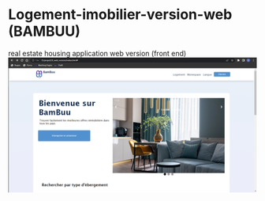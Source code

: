 # Logement-imobilier-version-web (BAMBUU)
real estate housing application web version (front end)
![image](https://github.com/arolleaguekeng/Bambuu-logement-imobilier/blob/main/render.PNG)
